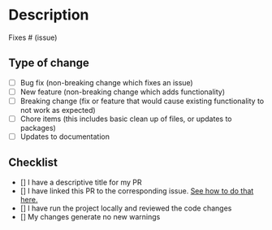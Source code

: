 # Description

<!-- Please include a detailed summary of the changes made. Also please link the issue that this PR is fixing. -->

Fixes # (issue)

<!-- Please place an x in the [ ] to check off the type of change for this PR -->

## Type of change

- [ ] Bug fix (non-breaking change which fixes an issue)
- [ ] New feature (non-breaking change which adds functionality)
- [ ] Breaking change (fix or feature that would cause existing functionality to not work as expected)
- [ ] Chore items (this includes basic clean up of files, or updates to packages)
- [ ] Updates to documentation

<!-- Please make sure to go through the entire checklist before requesting a review. Place an x in the [ ] to check off all of the items completed -->

## Checklist

- [] I have a descriptive title for my PR
- [] I have linked this PR to the corresponding issue. [See how to do that here.](https://docs.github.com/en/issues/tracking-your-work-with-issues/linking-a-pull-request-to-an-issue)
- [] I have run the project locally and reviewed the code changes
- [] My changes generate no new warnings

